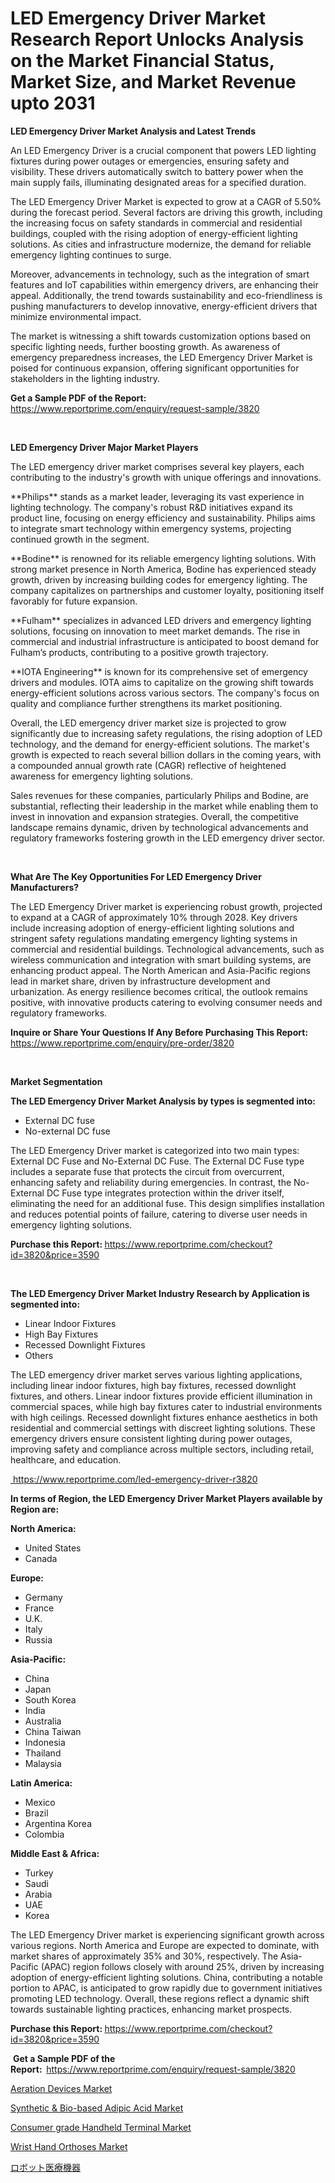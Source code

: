 <p><h1>LED Emergency Driver Market Research Report Unlocks Analysis on the Market Financial Status, Market Size, and Market Revenue upto 2031</h1></p><p><strong>LED Emergency Driver Market Analysis and Latest Trends</strong></p>
<p><p>An LED Emergency Driver is a crucial component that powers LED lighting fixtures during power outages or emergencies, ensuring safety and visibility. These drivers automatically switch to battery power when the main supply fails, illuminating designated areas for a specified duration.</p><p>The LED Emergency Driver Market is expected to grow at a CAGR of 5.50% during the forecast period. Several factors are driving this growth, including the increasing focus on safety standards in commercial and residential buildings, coupled with the rising adoption of energy-efficient lighting solutions. As cities and infrastructure modernize, the demand for reliable emergency lighting continues to surge. </p><p>Moreover, advancements in technology, such as the integration of smart features and IoT capabilities within emergency drivers, are enhancing their appeal. Additionally, the trend towards sustainability and eco-friendliness is pushing manufacturers to develop innovative, energy-efficient drivers that minimize environmental impact. </p><p>The market is witnessing a shift towards customization options based on specific lighting needs, further boosting growth. As awareness of emergency preparedness increases, the LED Emergency Driver Market is poised for continuous expansion, offering significant opportunities for stakeholders in the lighting industry.</p></p>
<p><strong>Get a Sample PDF of the Report:&nbsp;</strong> <a href="https://www.reportprime.com/enquiry/request-sample/3820">https://www.reportprime.com/enquiry/request-sample/3820</a></p>
<p>&nbsp;</p>
<p><strong>LED Emergency Driver Major Market Players</strong></p>
<p><p>The LED emergency driver market comprises several key players, each contributing to the industry's growth with unique offerings and innovations. </p><p>**Philips** stands as a market leader, leveraging its vast experience in lighting technology. The company's robust R&D initiatives expand its product line, focusing on energy efficiency and sustainability. Philips aims to integrate smart technology within emergency systems, projecting continued growth in the segment.</p><p>**Bodine** is renowned for its reliable emergency lighting solutions. With strong market presence in North America, Bodine has experienced steady growth, driven by increasing building codes for emergency lighting. The company capitalizes on partnerships and customer loyalty, positioning itself favorably for future expansion.</p><p>**Fulham** specializes in advanced LED drivers and emergency lighting solutions, focusing on innovation to meet market demands. The rise in commercial and industrial infrastructure is anticipated to boost demand for Fulham’s products, contributing to a positive growth trajectory.</p><p>**IOTA Engineering** is known for its comprehensive set of emergency drivers and modules. IOTA aims to capitalize on the growing shift towards energy-efficient solutions across various sectors. The company's focus on quality and compliance further strengthens its market positioning.</p><p>Overall, the LED emergency driver market size is projected to grow significantly due to increasing safety regulations, the rising adoption of LED technology, and the demand for energy-efficient solutions. The market's growth is expected to reach several billion dollars in the coming years, with a compounded annual growth rate (CAGR) reflective of heightened awareness for emergency lighting solutions. </p><p>Sales revenues for these companies, particularly Philips and Bodine, are substantial, reflecting their leadership in the market while enabling them to invest in innovation and expansion strategies. Overall, the competitive landscape remains dynamic, driven by technological advancements and regulatory frameworks fostering growth in the LED emergency driver sector.</p></p>
<p>&nbsp;</p>
<p><strong>What Are The Key Opportunities For LED Emergency Driver Manufacturers?</strong></p>
<p><p>The LED Emergency Driver market is experiencing robust growth, projected to expand at a CAGR of approximately 10% through 2028. Key drivers include increasing adoption of energy-efficient lighting solutions and stringent safety regulations mandating emergency lighting systems in commercial and residential buildings. Technological advancements, such as wireless communication and integration with smart building systems, are enhancing product appeal. The North American and Asia-Pacific regions lead in market share, driven by infrastructure development and urbanization. As energy resilience becomes critical, the outlook remains positive, with innovative products catering to evolving consumer needs and regulatory frameworks.</p></p>
<p><strong>Inquire or Share Your Questions If Any Before Purchasing This Report:</strong> <a href="https://www.reportprime.com/enquiry/pre-order/3820">https://www.reportprime.com/enquiry/pre-order/3820</a></p>
<p>&nbsp;</p>
<p><strong>Market Segmentation</strong></p>
<p><strong>The LED Emergency Driver Market Analysis by types is segmented into:</strong></p>
<p><ul><li>External DC fuse</li><li>No-external DC fuse</li></ul></p>
<p><p>The LED Emergency Driver market is categorized into two main types: External DC Fuse and No-External DC Fuse. The External DC Fuse type includes a separate fuse that protects the circuit from overcurrent, enhancing safety and reliability during emergencies. In contrast, the No-External DC Fuse type integrates protection within the driver itself, eliminating the need for an additional fuse. This design simplifies installation and reduces potential points of failure, catering to diverse user needs in emergency lighting solutions.</p></p>
<p><strong>Purchase this Report:&nbsp;</strong><a href="https://www.reportprime.com/checkout?id=3820&price=3590">https://www.reportprime.com/checkout?id=3820&price=3590</a></p>
<p>&nbsp;</p>
<p><strong>The LED Emergency Driver Market Industry Research by Application is segmented into:</strong></p>
<p><ul><li>Linear Indoor Fixtures</li><li>High Bay Fixtures</li><li>Recessed Downlight Fixtures</li><li>Others</li></ul></p>
<p><p>The LED emergency driver market serves various lighting applications, including linear indoor fixtures, high bay fixtures, recessed downlight fixtures, and others. Linear indoor fixtures provide efficient illumination in commercial spaces, while high bay fixtures cater to industrial environments with high ceilings. Recessed downlight fixtures enhance aesthetics in both residential and commercial settings with discreet lighting solutions. These emergency drivers ensure consistent lighting during power outages, improving safety and compliance across multiple sectors, including retail, healthcare, and education.</p></p>
<p><a href="https://www.reportprime.com/led-emergency-driver-r3820">&nbsp;https://www.reportprime.com/led-emergency-driver-r3820</a></p>
<p><strong>In terms of Region, the LED Emergency Driver Market Players available by Region are:</strong></p>
<p>
    <p> <strong> North America: </strong>
        <ul>
            <li>United States</li>
            <li>Canada</li>
        </ul>
        </p> 
    <p> <strong> Europe: </strong>
        <ul>
            <li>Germany</li>
            <li>France</li>
            <li>U.K.</li>
            <li>Italy</li>
            <li>Russia</li>
        </ul>
        </p> 
    <p> <strong> Asia-Pacific: </strong>
        <ul>
            <li>China</li>
            <li>Japan</li>
            <li>South Korea</li>
            <li>India</li>
            <li>Australia</li>
            <li>China Taiwan</li>
            <li>Indonesia</li>
            <li>Thailand</li>
            <li>Malaysia</li>
        </ul>
        </p> 
    <p> <strong> Latin America: </strong>
        <ul>
            <li>Mexico</li>
            <li>Brazil</li>
            <li>Argentina Korea</li>
            <li>Colombia</li>
        </ul>
        </p> 
    <p> <strong> Middle East & Africa: </strong>
        <ul>
            <li>Turkey</li>
            <li>Saudi</li>
            <li>Arabia</li>
            <li>UAE</li>
            <li>Korea</li>
        </ul>
    </p>
    </p>
<p><p>The LED Emergency Driver market is experiencing significant growth across various regions. North America and Europe are expected to dominate, with market shares of approximately 35% and 30%, respectively. The Asia-Pacific (APAC) region follows closely with around 25%, driven by increasing adoption of energy-efficient lighting solutions. China, contributing a notable portion to APAC, is anticipated to grow rapidly due to government initiatives promoting LED technology. Overall, these regions reflect a dynamic shift towards sustainable lighting practices, enhancing market prospects.</p></p>
<p><strong>Purchase this Report: </strong><a href="https://www.reportprime.com/checkout?id=3820&price=3590">https://www.reportprime.com/checkout?id=3820&price=3590</a></p>
<p>&nbsp;<strong>Get a Sample PDF of the Report:&nbsp;&nbsp;</strong><a href="https://www.reportprime.com/enquiry/request-sample/3820">https://www.reportprime.com/enquiry/request-sample/3820</a></p>
<p><strong></strong></p>
<p><p><a href="https://medium.com/@kaceyrath00/global-aeration-devices-market-share-and-growth-opportunities-and-market-size-growing-with-a-cagr-197db61c9086">Aeration Devices Market</a></p><p><a href="https://issuu.com/reportprime-2/docs/synthetic-bio-based-adipic-acid-mar_d4588678c026b4">Synthetic & Bio-based Adipic Acid Market</a></p><p><a href="https://github.com/naodanhluon8/Market-Research-Report-List-1/blob/main/consumer-grade-handheld-terminal-market.md">Consumer grade Handheld Terminal Market</a></p><p><a href="https://www.linkedin.com/pulse/global-wrist-hand-orthoses-market-analysis-trends-forecasts-1nyqe?trackingId=1eeg0RoXTQq6v4PDrXDeUw%3D%3D">Wrist Hand Orthoses Market</a></p><p><a href="https://medium.com/@harper17bmoles/2024%E5%B9%B4%E3%81%8B%E3%82%892031%E5%B9%B4%E3%81%BE%E3%81%A7%E3%81%AE%E6%9C%9F%E9%96%93%E3%81%AB%E4%BA%88%E6%B8%AC%E3%81%95%E3%82%8C%E3%82%8B%E5%9C%B0%E5%9F%9F%E5%88%A5%E8%A6%8B%E9%80%9A%E3%81%97-%E7%AB%B6%E4%BA%89%E6%88%A6%E7%95%A5%E3%81%AB%E3%82%88%E3%82%8B-%E3%82%B0%E3%83%AD%E3%83%BC%E3%83%90%E3%83%AB%E3%83%AD%E3%83%9C%E3%83%83%E3%83%88%E5%8C%BB%E7%99%82%E6%A9%9F%E5%99%A8%E5%B8%82%E5%A0%B4%E3%81%AE%E8%A6%8F%E6%A8%A1%E3%81%A8%E5%B8%82%E5%A0%B4%E5%8B%95%E5%90%91%E5%88%86%E6%9E%90-d8bfa860aa27">ロボット医療機器</a></p></p>